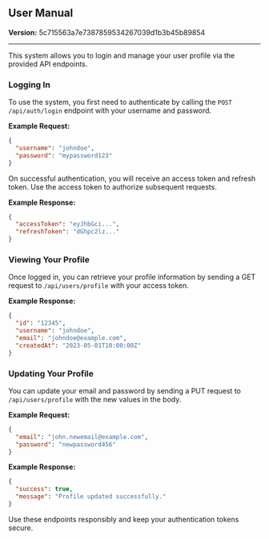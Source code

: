## User Manual

**Version:** 5c715563a7e7387859534267039d1b3b45b89854

---

This system allows you to login and manage your user profile via the provided API endpoints.

### Logging In

To use the system, you first need to authenticate by calling the `POST /api/auth/login` endpoint with your username and password.

**Example Request:**
```json
{
  "username": "johndoe",
  "password": "mypassword123"
}
```

On successful authentication, you will receive an access token and refresh token. Use the access token to authorize subsequent requests.

**Example Response:**
```json
{
  "accessToken": "eyJhbGci...",
  "refreshToken": "dGhpc2lz..."
}
```

### Viewing Your Profile

Once logged in, you can retrieve your profile information by sending a GET request to `/api/users/profile` with your access token.

**Example Response:**
```json
{
  "id": "12345",
  "username": "johndoe",
  "email": "johndoe@example.com",
  "createdAt": "2023-05-01T10:00:00Z"
}
```

### Updating Your Profile

You can update your email and password by sending a PUT request to `/api/users/profile` with the new values in the body.

**Example Request:**
```json
{
  "email": "john.newemail@example.com",
  "password": "newpassword456"
}
```

**Example Response:**
```json
{
  "success": true,
  "message": "Profile updated successfully."
}
```

Use these endpoints responsibly and keep your authentication tokens secure.